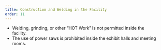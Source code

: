 ```yaml
---
title: Construction and Welding in the Facility
order: 11
---
```


- Welding, grinding, or other “HOT Work” Is not permitted inside the facility.
- The use of power saws is prohibited inside the exhibit halls and meeting rooms.
